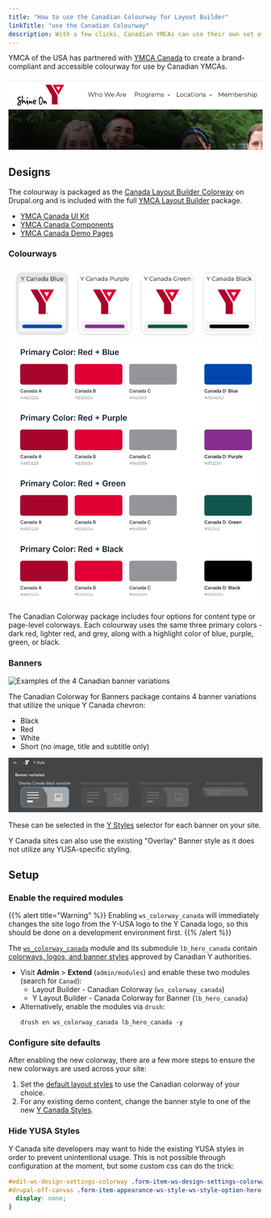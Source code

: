 ```yaml
---
title: "How to use the Canadian Colourway for Layout Builder"
linkTitle: "use the Canadian Colourway"
description: With a few clicks, Canadian YMCAs can use their own set of brand-compliant, accessible styles.
---
```


YMCA of the USA has partnered with [YMCA Canada](https://www.ymca.ca/) to create a brand-compliant and accessible colourway for use by Canadian YMCAs.

![The logo and header from an example Canadian YMCA page](canada--example.png)

## Designs

The colourway is packaged as the [Canada Layout Builder Colorway](https://www.drupal.org/project/ws_colorway_canada) on Drupal.org and is included with the full [YMCA Layout Builder](https://github.com/YCloudYUSA/y_lb) package.

- [YMCA Canada UI Kit](https://www.figma.com/proto/nQ8GfYR5CXkkaOxYAlITeC/YMCA-Canada-Design-System?type=design&node-id=614-11498&t=aGKtr2E2dDMfsYsF-1&scaling=min-zoom&page-id=614%3A11497&mode=design)
- [YMCA Canada Components](https://www.figma.com/proto/nQ8GfYR5CXkkaOxYAlITeC/YMCA-Canada-Design-System?type=design&node-id=1640-14094&t=H3ljPnNvxOWrGqhd-0&scaling=scale-down&page-id=1640%3A10978&starting-point-node-id=1640%3A14094)
- [YMCA Canada Demo Pages](https://www.figma.com/proto/nQ8GfYR5CXkkaOxYAlITeC/YMCA-Canada-Design-System?type=design&node-id=2201-21973&t=feeJM61aY5EhpgKl-1&scaling=min-zoom&page-id=2201%3A20920&mode=design)

### Colourways

![Four buttons with the four Y Canada color options](canada--color-schemes.png)
![Canadian Color schemes](canada--colors.png)

The Canadian Colorway package includes four options for content type or page-level colorways. Each colourway uses the same three primary colors - dark red, lighter red, and grey, along with a highlight color of blue, purple, green, or black.

### Banners

![Examples of the 4 Canadian banner variations](canada--banners-desktop.png)

The Canadian Colorway for Banners package contains 4 banner variations that utilize the unique Y Canada chevron:

- Black
- Red
- White
- Short (no image, title and subtitle only)

![Canadian banner variations in the Layout Builder style picker](canada--banners.png)

These can be selected in the [Y Styles](../../user-documentation/layout-builder/advanced-options/#y-block-styles) selector for each banner on your site.

Y Canada sites can also use the existing "Overlay" Banner style as it does not utilize any YUSA-specific styling.

## Setup

### Enable the required modules

{{% alert title="Warning" %}}
Enabling `ws_colorway_canada` will immediately changes the site logo from the Y-USA logo to the Y Canada logo, so this should be done on a development environment first.
{{% /alert %}}

The [`ws_colorway_canada`](https://www.drupal.org/project/ws_colorway_canada) module and its submodule `lb_hero_canada` contain [colorways, logos, and banner styles](#designs) approved by Canadian Y authorities.

- Visit **Admin** > **Extend** (`admin/modules`) and enable these two modules (search for `Canad`):
    - Layout Builder - Canadian Colorway (`ws_colorway_canada`)
    - Y Layout Builder - Canada Colorway for Banner (`lb_hero_canada`)
- Alternatively, enable the modules via `drush`:
  ```
  drush en ws_colorway_canada lb_hero_canada -y
  ```

### Configure site defaults

After enabling the new colorway, there are a few more steps to ensure the new colorways are used across your site:

1. Set the [default layout styles](../set-up-lb#configure-layouts--listings) to use the Canadian colorway of your choice.
2. For any existing demo content, change the banner style to one of the new [Y Canada Styles](../../user-documentation/layout-builder/advanced-options/#y-block-styles).

### Hide YUSA Styles

Y Canada site developers may want to hide the existing YUSA styles in order to prevent unintentional usage. This is not possible through configuration at the moment, but some custom css can do the trick:

```css
#edit-ws-design-settings-colorway .form-item-ws-design-settings-colorway:has(div[class*="colorway-ws"]),
#drupal-off-canvas .form-item-appearance-ws-style-ws-style-option-hero-banner:not(:has(input[value*="canada"])) {
  display: none;
}
```
